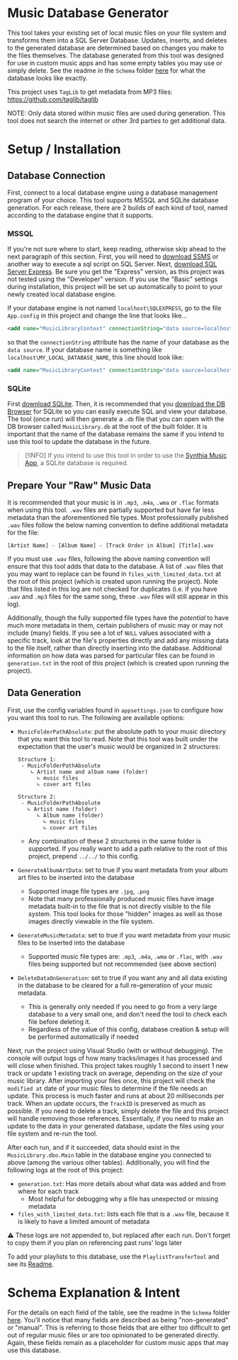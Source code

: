 # Music Database Generator
This tool takes your existing set of local music files on your file system and transforms them into a SQL Server Database. Updates, inserts, and deletes to the generated database are determined based on changes you make to the files themselves. The database generated from this tool was designed for use in custom music apps and has some empty tables you may use or simply delete. See the readme in the `Schema` folder [here](https://github.com/JeffreyGaydos/music-database-generator/blob/main/MusicDatabaseGenerator/Schema/SCHEMA_README.md) for what the database looks like exactly.

This project uses `TagLib` to get metadata from MP3 files: https://github.com/taglib/taglib

NOTE: Only data stored within music files are used during generation. This tool does not search the internet or other 3rd parties to get additional data.

# Setup / Installation

## Database Connection

First, connect to a local database engine using a database management program of your choice. This tool supports MSSQL and SQLite database generation. For each release, there are 2 builds of each kind of tool, named according to the database engine that it supports.

### MSSQL 
If you're not sure where to start, keep reading, otherwise skip ahead to the next paragraph of this section. First, you will need to [download SSMS](https://learn.microsoft.com/en-us/sql/ssms/download-sql-server-management-studio-ssms?view=sql-server-ver16) or another way to execute a sql script on SQL Server. Next, [download SQL Server Express](https://www.microsoft.com/en-us/sql-server/sql-server-downloads). Be sure you get the "Express" version, as this project was not tested using the "Developer" version. If you use the "Basic" settings during installation, this project will be set up automatically to point to your newly created local database engine.

If your database engine is not named `localhost\SQLEXPRESS`, go to the file `App.config` in this project and change the line that looks like...
```xml
<add name="MusicLibraryContext" connectionString="data source=localhost\SQLEXPRESS;initial catalog=MusicLibrary;integrated security=True;MultipleActiveResultSets=True;App=EntityFramework" providerName="System.Data.SqlClient" />
```
so that the `connectionString` attribute has the name of your database as the `data source`. If your database name is something like `localhost\MY_LOCAL_DATABASE_NAME`, this line should look like:
```xml
<add name="MusicLibraryContext" connectionString="data source=localhost\MY_LOCAL_DATABASE_NAME;initial catalog=MusicLibrary;integrated security=True;MultipleActiveResultSets=True;App=EntityFramework" providerName="System.Data.SqlClient" />
```

### SQLite
First [download SQLite](https://sqlite.org/download.html). Then, it is recommended that you [download the DB Browser](https://sqlitebrowser.org/dl/) for SQLite so you can easily execute SQL and view your database. The tool (once run) will then generate a `.db` file that you can open with the DB browser called `MusicLibrary.db` at the root of the built folder. It is important that the name of the database remains the same if you intend to use this tool to update the database in the future.

> [!INFO] If you intend to use this tool in order to use the [Synthia Music App](https://github.com/JeffreyGaydos/SynthiaMusicApp), a SQLite database is required.

## Prepare Your "Raw" Music Data

It is recommended that your music is in `.mp3`, `.m4a`, `.wma` or `.flac` formats when using this tool. `.wav` files are partially supported but have far less metadata than the aforementioned file types. Most professionally published `.wav` files follow the below naming convention to define additional metadata for the file:
```
[Artist Name] - [Album Name] - [Track Order in Album] [Title].wav
```
If you must use `.wav` files, following the above naming convention will ensure that this tool adds that data to the database. A list of `.wav` files that you may want to replace can be found in `files_with_limited_data.txt` at the root of this project (which is created upon running the project). Note that files listed in this log are not checked for duplicates (i.e. if you have `.wav` and `.mp3` files for the same song, these `.wav` files will still appear in this log).

Additionally, though the fully supported file types have the _potential_ to have much more metadata in them, certain publishers of music may or may not include (many) fields. If you see a lot of `NULL` values associated with a specific track, look at the file's properties directly and add any missing data to the file itself, rather than directly inserting into the database. Additional information on how data was parsed for particular files can be found in `generation.txt` in the root of this project (which is created upon running the project).

## Data Generation

First, use the config variables found in `appsettings.json` to configure how you want this tool to run. The following are available options:
- `MusicFolderPathAbsolute`: put the absolute path to your music directory that you want this tool to read. Note that this tool was built under the expectation that the user's music would be organized in 2 structures:

      Structure 1:
       - MusicFolderPathAbsolute
          ∟ Artist name and album name (folder)
            ∟ music files
            ∟ cover art files
      
      Structure 2: 
       - MusicFolderPathAbsolute
         ∟ Artist name (folder)
            ∟ Album name (folder)
              ∟ music files
              ∟ cover art files
       
  - Any combination of these 2 structures in the same folder is supported. If you really want to add a path relative to the root of this project, prepend `../../` to this config.
- `GenerateAlbumArtData`: set to true if you want metadata from your album art files to be inserted into the database
  - Supported image file types are `.jpg`, `.png`
  - Note that many professionally produced music files have image metadata built-in to the file that is not directly visible to the file system. This tool looks for those "hidden" images as well as those images directly viewable in the file system.
- `GenerateMusicMetadata`: set to true if you want metadata from your music files to be inserted into the database
  - Supported music file types are: `.mp3`, `.m4a`, `.wma` or `.flac`, with `.wav` files being supported but not recommended (see above section)
- `DeleteDataOnGeneration`: set to true if you want any and all data existing in the database to be cleared for a full re-generation of your music metadata.
  - This is generally only needed if you need to go from a very large database to a very small one, and don't need the tool to check each file before deleting it.
  - Regardless of the value of this config, database creation & setup will be performed automatically if needed

Next, run the project using Visual Studio (with or without debugging). The console will output logs of how many tracks/images it has processed and will close when finished. This project takes roughly 1 second to insert 1 new track or update 1 existing track on average, depending on the size of your music library. After importing your files once, this project will check the `modified at` date of your music files to determine if the file needs an update. This process is much faster and runs at about 20 milliseconds per track. When an update occurs, the `TrackID` is preserved as much as possible. If you need to delete a track, simply delete the file and this project will handle removing those references. Essentially, if you need to make an update to the data in your generated database, update the files using your file system and re-run the tool.

After each run, and if it succeeded, data should exist in the `MusicLibrary.dbo.Main` table in the database engine you connected to above (among the various other tables). Additionally, you will find the following logs at the root of this project:
- `generation.txt`: Has more details about what data was added and from where for each track
  - Most helpful for debugging why a file has unexpected or missing metadata
- `files_with_limited_data.txt`: lists each file that is a `.wav` file, because it is likely to have a limited amount of metadata

:warning: These logs are not appended to, but replaced after each run. Don't forget to copy them if you plan on referencing past runs' logs later

To add your playlists to this database, use the `PlaylistTransferTool` and see its [Readme](https://github.com/JeffreyGaydos/music-database-generator/blob/main/PlaylistTransferTool/README.md).

# Schema Explanation & Intent

For the details on each field of the table, see the readme in the `Schema` folder [here](https://github.com/JeffreyGaydos/music-database-generator/blob/main/MusicDatabaseGenerator/Schema/SCHEMA_README.md). You'll notice that many fields are described as being "non-generated" or "manual". This is referring to those fields that are either too difficult to get out of regular music files or are too opinionated to be generated directly. Again, these fields remain as a placeholder for custom music apps that may use this database.
